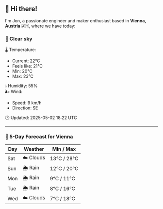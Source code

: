 ## 👋 Hi there!

I'm Jon, a passionate engineer and maker enthusiast based in **Vienna, Austria** 🇦🇹, where we have today:

### 🌙 Clear sky 

🌡️ Temperature: 
* Current: 22°C
* Feels like: 21°C
* Min: 20°C 
* Max: 23°C  

💧 Humidity: 55%  
🌬️ Wind: 
* Speed: 9 km/h 
* Direction: SE  

🕒 Updated: 2025-05-02 18:22 UTC

---

### 📅 5-Day Forecast for Vienna

| Day | Weather | Min / Max |
|-----|---------|------------|
| Sat | ☁️ Clouds | 13°C / 28°C |
| Sun | 🌦️ Rain | 12°C / 20°C |
| Mon | 🌦️ Rain | 9°C / 11°C |
| Tue | 🌦️ Rain | 8°C / 16°C |
| Wed | ☁️ Clouds | 7°C / 18°C |
